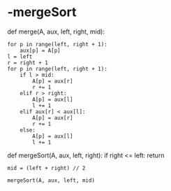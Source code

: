 # -mergeSort

def merge(A, aux, left, right, mid):

    for p in range(left, right + 1):
        aux[p] = A[p]
    l = left
    r = right + 1
    for p in range(left, right + 1):
        if l > mid:
            A[p] = aux[r]
            r += 1
        elif r > right:
            A[p] = aux[l]
            l += 1
        elif aux[r] < aux[l]:
            A[p] = aux[r]
            r += 1
        else:
            A[p] = aux[l]
            l += 1

def mergeSort(A, aux, left, right):
    if right <= left:
        return

    mid = (left + right) // 2

    mergeSort(A, aux, left, mid)